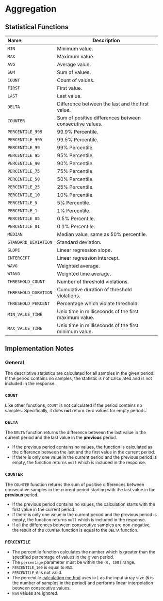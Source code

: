 # Aggregation

## Statistical Functions

| Name | Description |
|:---|---|
| `MIN`| Minimum value.
| `MAX`| Maximum value.
| `AVG`| Average value.
| `SUM`| Sum of values.
| `COUNT`| Count of values.
| `FIRST`| First value.
| `LAST`| Last value.
| `DELTA`| Difference between the last and the first value.
| `COUNTER` | Sum of positive differences between consecutive values.
| `PERCENTILE_999` | 99.9% Percentile.
| `PERCENTILE_995` | 99.5% Percentile.
| `PERCENTILE_99` | 99% Percentile.
| `PERCENTILE_95` | 95% Percentile.
| `PERCENTILE_90` | 90% Percentile.
| `PERCENTILE_75` | 75% Percentile.
| `PERCENTILE_50` | 50% Percentile.
| `PERCENTILE_25` | 25% Percentile.
| `PERCENTILE_10` | 10% Percentile.
| `PERCENTILE_5` | 5% Percentile.
| `PERCENTILE_1` | 1% Percentile.
| `PERCENTILE_05` | 0.5% Percentile.
| `PERCENTILE_01` | 0.1% Percentile.
| `MEDIAN` | Median value, same as 50% percentile.
| `STANDARD_DEVIATION` | Standard deviation.
| `SLOPE` | Linear regression slope.
| `INTERCEPT` | Linear regression intercept.
| `WAVG` | Weighted average.
| `WTAVG` | Weighted time average.
| `THRESHOLD_COUNT` | Number of threshold violations.
| `THRESHOLD_DURATION` | Cumulative duration of threshold violations.
| `THRESHOLD_PERCENT` | Percentage which violate threshold.
| `MIN_VALUE_TIME` | Unix time in milliseconds of the first maximum value.
| `MAX_VALUE_TIME` | Unix time in milliseconds of the first minimum value.

## Implementation Notes

### General

The descriptive statistics are calculated for all samples in the given period. If the period contains no samples, the statistic is not calculated and is not included in the response.

### `COUNT`

Like other functions, `COUNT` is not calculated if the period contains no samples. Specifically, it does **not** return zero values for empty periods.

### `DELTA`

The `DELTA` function returns the difference between the last value in the current period and the last value in the **previous** period.

* If the previous period contains no values, the function is calculated as the difference between the last and the first value in the current period.
* If there is only one value in the current period and the previous period is empty, the function returns `null` which is included in the response.

### `COUNTER`

The `COUNTER` function returns the sum of positive differences between consecutive samples in the current period starting with the last value in the **previous** period.

* If the previous period contains no values, the calculation starts with the first value in the current period.
* If there is only one value in the current period and the previous period is empty, the function returns `null` which is included in the response.
* If all the differences between consecutive samples are non-negative, the result of the `COUNTER` function is equal to the `DELTA` function.

### `PERCENTILE`

* The percentile function calculates the number which is greater than the specified percentage of values in the given period.
* The `percentage` parameter must be within the `(0, 100]` range.
* `PERCENTILE_100` is equal to `MAX`.
* `PERCENTILE_0` is not valid.
* The percentile [calculation method](https://commons.apache.org/proper/commons-math/javadocs/api-3.0/org/apache/commons/math3/stat/descriptive/rank/Percentile.html) uses `N+1` as the input array size (`N` is the number of samples in the period) and performs linear interpolation between consecutive values.
* `NaN` values are ignored.